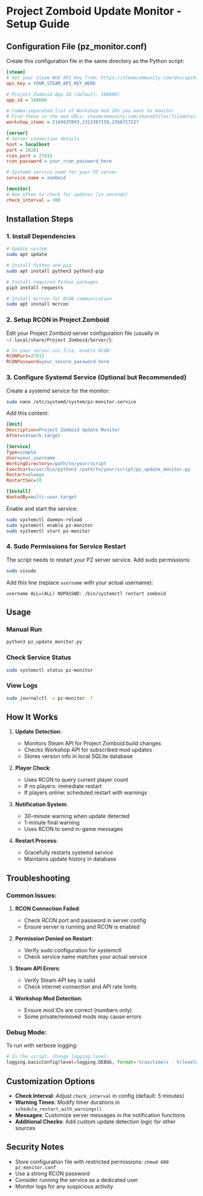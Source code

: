 # Project Zomboid Update Monitor - Setup Guide

## Configuration File (pz_monitor.conf)

Create this configuration file in the same directory as the Python script:

```ini
[steam]
# Get your Steam Web API key from: https://steamcommunity.com/dev/apikey
api_key = YOUR_STEAM_API_KEY_HERE

# Project Zomboid App ID (default: 108600)
app_id = 108600

# Comma-separated list of Workshop mod IDs you want to monitor
# Find these in the mod URLs: steamcommunity.com/sharedfiles/filedetails/?id=WORKSHOP_ID
workshop_items = 2169435993,2313387159,2366717227

[server]
# Server connection details
host = localhost
port = 16261
rcon_port = 27015
rcon_password = your_rcon_password_here

# Systemd service name for your PZ server
service_name = zomboid

[monitor]
# How often to check for updates (in seconds)
check_interval = 300
```

## Installation Steps

### 1. Install Dependencies

```bash
# Update system
sudo apt update

# Install Python and pip
sudo apt install python3 python3-pip

# Install required Python packages
pip3 install requests

# Install mcrcon for RCON communication
sudo apt install mcrcon
```

### 2. Setup RCON in Project Zomboid

Edit your Project Zomboid server configuration file (usually in `~/.local/share/Project Zomboid/Server/`):

```ini
# In your server.ini file, enable RCON:
RCONPort=27015
RCONPassword=your_secure_password_here
```

### 3. Configure Systemd Service (Optional but Recommended)

Create a systemd service for the monitor:

```bash
sudo nano /etc/systemd/system/pz-monitor.service
```

Add this content:

```ini
[Unit]
Description=Project Zomboid Update Monitor
After=network.target

[Service]
Type=simple
User=your_username
WorkingDirectory=/path/to/your/script
ExecStart=/usr/bin/python3 /path/to/your/script/pz_update_monitor.py
Restart=always
RestartSec=10

[Install]
WantedBy=multi-user.target
```

Enable and start the service:

```bash
sudo systemctl daemon-reload
sudo systemctl enable pz-monitor
sudo systemctl start pz-monitor
```

### 4. Sudo Permissions for Service Restart

The script needs to restart your PZ server service. Add sudo permissions:

```bash
sudo visudo
```

Add this line (replace `username` with your actual username):

```
username ALL=(ALL) NOPASSWD: /bin/systemctl restart zomboid
```

## Usage

### Manual Run
```bash
python3 pz_update_monitor.py
```

### Check Service Status
```bash
sudo systemctl status pz-monitor
```

### View Logs
```bash
sudo journalctl -u pz-monitor -f
```

## How It Works

1. **Update Detection**: 
   - Monitors Steam API for Project Zomboid build changes
   - Checks Workshop API for subscribed mod updates
   - Stores version info in local SQLite database

2. **Player Check**: 
   - Uses RCON to query current player count
   - If no players: immediate restart
   - If players online: scheduled restart with warnings

3. **Notification System**: 
   - 30-minute warning when update detected
   - 1-minute final warning
   - Uses RCON to send in-game messages

4. **Restart Process**: 
   - Gracefully restarts systemd service
   - Maintains update history in database

## Troubleshooting

### Common Issues:

1. **RCON Connection Failed**: 
   - Check RCON port and password in server config
   - Ensure server is running and RCON is enabled

2. **Permission Denied on Restart**: 
   - Verify sudo configuration for systemctl
   - Check service name matches your actual service

3. **Steam API Errors**: 
   - Verify Steam API key is valid
   - Check internet connection and API rate limits

4. **Workshop Mod Detection**: 
   - Ensure mod IDs are correct (numbers only)
   - Some private/removed mods may cause errors

### Debug Mode:

To run with verbose logging:

```python
# In the script, change logging level:
logging.basicConfig(level=logging.DEBUG, format='%(asctime)s - %(levelname)s - %(message)s')
```

## Customization Options

- **Check Interval**: Adjust `check_interval` in config (default: 5 minutes)
- **Warning Times**: Modify timer durations in `schedule_restart_with_warnings()`
- **Messages**: Customize server messages in the notification functions
- **Additional Checks**: Add custom update detection logic for other sources

## Security Notes

- Store configuration file with restricted permissions: `chmod 600 pz_monitor.conf`
- Use a strong RCON password
- Consider running the service as a dedicated user
- Monitor logs for any suspicious activity